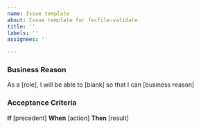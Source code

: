 ```yaml
---
name: Issue template
about: Issue template for fecfile-validate
title: ''
labels: ''
assignees: ''

---
```


### Business Reason ### 

As a [role], I will be able to [blank] so that I can [business reason]

### Acceptance Criteria ### 

**If** [precedent]
**When** [action]
**Then** [result]
